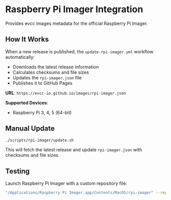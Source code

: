 # Raspberry Pi Imager Integration

Provides evcc images metadata for the official Raspberry Pi Imager.

## How It Works

When a new release is published, the `update-rpi-imager.yml` workflow automatically:
- Downloads the latest release information
- Calculates checksums and file sizes  
- Updates the `rpi-imager.json` file
- Publishes it to GitHub Pages

**URL**: `https://evcc-io.github.io/images/rpi-imager.json`

**Supported Devices**:
- Raspberry Pi 3, 4, 5 (64-bit)

## Manual Update

```bash
./scripts/rpi-imager/update.sh
```

This will fetch the latest release and update `rpi-imager.json` with checksums and file sizes.

## Testing

Launch Raspberry Pi Imager with a custom repository file:

```bash
"/Applications/Raspberry Pi Imager.app/Contents/MacOS/rpi-imager" --repo "/path/to/rpi-imager.json"
```